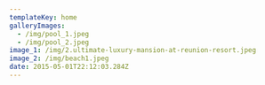 ```yaml
---
templateKey: home
galleryImages:
  - /img/pool_1.jpeg
  - /img/pool_2.jpeg
image_1: /img/2.ultimate-luxury-mansion-at-reunion-resort.jpeg
image_2: /img/beach1.jpeg
date: 2015-05-01T22:12:03.284Z
---
```

